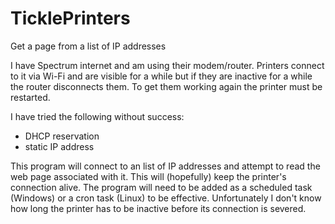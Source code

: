 # TicklePrinters
Get a page from a list of IP addresses

I have Spectrum internet and am using their modem/router. Printers connect to it via Wi-Fi and are visible for a while but
if they are inactive for a while the router disconnects them. To get them working again the printer must be restarted.

I have tried the following without success:

- DHCP reservation
- static IP address

This program will connect to an list of IP addresses and attempt to read the web page associated with it. This will
(hopefully) keep the printer's connection alive. The program will need to be added as a scheduled task (Windows) or
a cron task (Linux) to be effective.  Unfortunately I don't know how long the printer has to be inactive before its
connection is severed.
